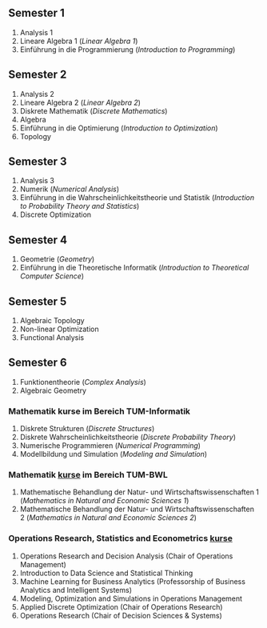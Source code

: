 ## Semester 1
1. Analysis 1
2. Lineare Algebra 1 (*Linear Algebra 1*)
3. Einführung in die Programmierung (*Introduction to Programming*)

## Semester 2
1. Analysis 2
2. Lineare Algebra 2 (*Linear Algebra 2*)
3. Diskrete Mathematik (*Discrete Mathematics*)
4. Algebra
5. Einführung in die Optimierung (*Introduction to Optimization*)
6. Topology

## Semester 3
1. Analysis 3
2. Numerik (*Numerical Analysis*)
3. Einführung in die Wahrscheinlichkeitstheorie und Statistik (*Introduction to Probability Theory and Statistics*)
4. Discrete Optimization

## Semester 4
1. Geometrie (*Geometry*)
2. Einführung in die Theoretische Informatik (*Introduction to Theoretical Computer Science*)

## Semester 5
1. Algebraic Topology
2. Non-linear Optimization
3. Functional Analysis

## Semester 6
1. Funktionentheorie (*Complex Analysis*)
2. Algebraic Geometry

### Mathematik kurse im Bereich TUM-Informatik
1. Diskrete Strukturen (*Discrete Structures*)
2. Diskrete Wahrscheinlichkeitstheorie (*Discrete Probability Theory*)
3. Numerische Programmieren (*Numerical Programming*)
4. Modellbildung und Simulation (*Modeling and Simulation*)

### Mathematik [kurse](MBNW) im Bereich TUM-BWL
1. Mathematische Behandlung der Natur- und Wirtschaftswissenschaften 1 (*Mathematics in Natural and Economic Sciences 1*)
2. Mathematische Behandlung der Natur- und Wirtschaftswissenschaften 2 (*Mathematics in Natural and Economic Sciences 2*)

### Operations Research, Statistics and Econometrics [kurse](TUM-BWL)
1. Operations Research and Decision Analysis (Chair of Operations Management)
2. Introduction to Data Science and Statistical Thinking 
3. Machine Learning for Business Analytics (Professorship of Business Analytics and Intelligent Systems)
4. Modeling, Optimization and Simulations in Operations Management
5. Applied Discrete Optimization (Chair of Operations Research)
6. Operations Research (Chair of Decision Sciences & Systems)
